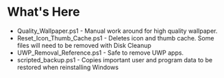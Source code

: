 # What's Here
* Quality_Wallpaper.ps1	- Manual work around for high quality wallpaper.
* Reset_Icon_Thumb_Cache.ps1 - Deletes icon and thumb cache. Some files will need to be removed with Disk Cleanup
* UWP_Removal_Reference.ps1 - Safe to remove UWP apps.
* scripted_backup.ps1 - Copies important user and program data to be restored when reinstalling Windows
